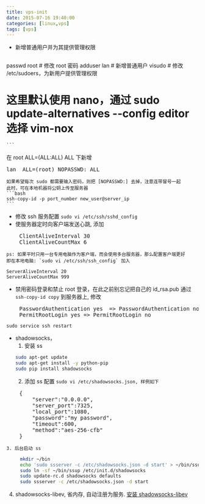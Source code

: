 ```yaml
---
title: vps-init
date: 2015-07-16 19:40:00
categories: [linux,vps]
tags: [vps]
---
```



- 新增普通用户并为其提供管理权限
	```bash
passwd root # 修改 root 密码
adduser lan # 新增普通用户
visudo      # 修改 /etc/sudoers，为新用户提供管理权限
# 这里默认使用 nano，通过 sudo update-alternatives --config editor 选择 vim-nox
	```
  在 root   ALL=(ALL:ALL) ALL 下新增
<pre>
lan  ALL=(root) NOPASSWD: ALL
</pre>

	如果希望每次 sudo 都需要输入密码，则把 [NOPASSWD:] 去掉，注意连带冒号一起
	此时，可在本地机器将公钥上传至服务器
	```bash
	ssh-copy-id -p port_number new_user@server_ip
	```
- 修改 ssh 服务配置
 `sudo vi /etc/ssh/sshd_config`
 - 使服务器定时向客户端发送心跳, 添加
<pre>
	ClientAliveInterval 30
	ClientAliveCountMax 6
</pre>
 	ps: 如果平时只用一台专用电脑作为客户端，而会使用多台服务器，那么配置客户端更好
 	即在本地电脑: `sudo vi /etc/ssh/ssh_config` 加入
```
ServerAliveInterval 20
ServerAliveCountMax 999
```
 - 禁用密码登录和禁止 root 登录，在此之前别忘记把自己的 id_rsa.pub 通过 `ssh-copy-id copy` 到服务器上, 修改
<pre>
    PasswordAuthentication yes  => PasswordAuthentication no
    PermitRootLogin yes => PermitRootLogin no
</pre>

 `sudo service ssh restart`
- shadowsocks，
	1. 安装 ss
	```bash
	sudo apt-get update
	sudo apt-get install -y python-pip
	sudo pip install shadowsocks
	```
	2. 添加 ss 配置
	`sudo vi /etc/shadowsocks.json, 样例如下 `
<pre>
	{
	    "server":"0.0.0.0",
	    "server_port":7325,
	    "local_port":1080,
	    "password":"my password",
	    "timeout":600,
	    "method":"aes-256-cfb"
	}
</pre>

	3. 后台启动 ss
```bash
	 mkdir ~/bin
	 echo 'sudo ssserver -c /etc/shadowsocks.json -d start' > ~/bin/ssup
	 sudo ln -sf ~/bin/ssup /etc/init.d/shadowsocks
	 sudo update-rc.d shadowsocks defaults
	 sudo ssserver -c /etc/shadowsocks.json -d start
```

4. shadowsocks-libev, 省内存, 自动注册为服务.
  [安装 shadowsocks-libev](https://github.com/shadowsocks/shadowsocks-libev#configure-and-start-the-service)
